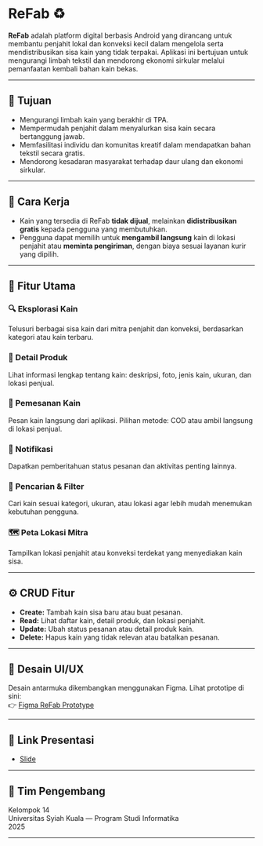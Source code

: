 # ReFab ♻️

**ReFab** adalah platform digital berbasis Android yang dirancang untuk membantu penjahit lokal dan konveksi kecil dalam mengelola serta mendistribusikan sisa kain yang tidak terpakai. Aplikasi ini bertujuan untuk mengurangi limbah tekstil dan mendorong ekonomi sirkular melalui pemanfaatan kembali bahan kain bekas.

---

## 🚀 Tujuan

- Mengurangi limbah kain yang berakhir di TPA.
- Mempermudah penjahit dalam menyalurkan sisa kain secara bertanggung jawab.
- Memfasilitasi individu dan komunitas kreatif dalam mendapatkan bahan tekstil secara gratis.
- Mendorong kesadaran masyarakat terhadap daur ulang dan ekonomi sirkular.

---

## 🧵 Cara Kerja

- Kain yang tersedia di ReFab **tidak dijual**, melainkan **didistribusikan gratis** kepada pengguna yang membutuhkan.
- Pengguna dapat memilih untuk **mengambil langsung** kain di lokasi penjahit atau **meminta pengiriman**, dengan biaya sesuai layanan kurir yang dipilih.

---

## 📱 Fitur Utama

### 🔍 Eksplorasi Kain
Telusuri berbagai sisa kain dari mitra penjahit dan konveksi, berdasarkan kategori atau kain terbaru.

### 📄 Detail Produk
Lihat informasi lengkap tentang kain: deskripsi, foto, jenis kain, ukuran, dan lokasi penjual.

### 🛒 Pemesanan Kain
Pesan kain langsung dari aplikasi. Pilihan metode: COD atau ambil langsung di lokasi penjual.

### 🔔 Notifikasi
Dapatkan pemberitahuan status pesanan dan aktivitas penting lainnya.

### 🔎 Pencarian & Filter
Cari kain sesuai kategori, ukuran, atau lokasi agar lebih mudah menemukan kebutuhan pengguna.

### 🗺️ Peta Lokasi Mitra
Tampilkan lokasi penjahit atau konveksi terdekat yang menyediakan kain sisa.

---

## ⚙️ CRUD Fitur

- **Create:** Tambah kain sisa baru atau buat pesanan.
- **Read:** Lihat daftar kain, detail produk, dan lokasi penjahit.
- **Update:** Ubah status pesanan atau detail produk kain.
- **Delete:** Hapus kain yang tidak relevan atau batalkan pesanan.

---

## 🎨 Desain UI/UX

Desain antarmuka dikembangkan menggunakan Figma. Lihat prototipe di sini:  
👉 [Figma ReFab Prototype](https://www.figma.com/proto/16NjM9jcp0qLf22o3rGDhk/REFAB?node-id=34-106&t=3NMxDDcDv1uOll6W-1)

---

## 🎥 Link Presentasi 

- [Slide]()

---

## 👥 Tim Pengembang

Kelompok 14  
Universitas Syiah Kuala — Program Studi Informatika  
2025

---


